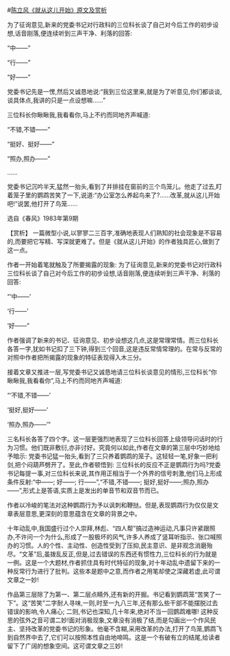 #[陈立风《就从这儿开始》原文及赏析](https://www.vrrw.net/wx/15130.html)

为了征询意见,新来的党委书记对行政科的三位科长谈了自己对今后工作的初步设想,话音刚落,便连续听到三声干净、利落的回答:

“中——”

“行——”

“好——”

党委书记先是一愣,然后又诚恳地说:“我到三位这里来,就是为了听意见,你们都谈谈,谈具体点,我讲的只是一点设想嘛……”

三位科长你瞅瞅我,我看看你,马上不约而同地齐声喊道:

“不错,不错——”

“挺好、挺好——”

“照办,照办——”

……

党委书记沉吟半天,猛然一抬头,看到了并排挂在窗前的三个鸟笼儿。他走了过去,盯着笼子里的鹦鹉苦笑了一下,说道:“办公室怎么养起鸟来了?……改革,就从这儿开始吧!”说罢,他打开了鸟笼……

选自《春风》1983年第9期



【赏析】 一篇微型小说,以寥寥二三百字,准确地表现人们熟知的社会现象是不容易的,而要把它写精、写深就更难了。但是《就从这儿开始》的作者独具匠心,做到了这一点。

作者一开始着笔就触及了所要揭露的现象: 为了征询意见,新来的党委书记对行政科三位科长谈了自己对今后工作的初步设想,话音刚落,便连续听到三声干净、利落的回答:

“‘中——’

‘行——’

‘好——”

作者强调了新来的书记、征询意见、初步设想这几点,这是常理常情。而三位科长各答一字,犹如书记扣了三下钟,得到三个回音,这是违反常情常理的。在常与反常的对照中作者把所揭露的现象的特征表现得入木三分。

接着文章又推进一层,写党委书记又诚恳地请三位科长谈意见的情形,三位科长“你瞅瞅我,我看看你”,马上不约而同地齐声喊道:

“‘不错,不错——’

‘挺好,挺好——’

‘照办,照办——’”

三名科长各答了四个字。这一层更强烈地表现了三位科长回答上级领导问话时的行为习惯。他们既非敷衍,亦非讨好。究竟何以如此,作者在文章的第三层中巧妙地给予暗示: 党委书记猛一抬头,看到了三只养着鹦鹉的笼子。这轻轻一笔,好象一把利剑,把个闷葫芦劈开了。至此,作者顿悟到: 三位科长的反应不正是鹦鹉行为吗?党委书记每提一事,对三位科长来说,其作用正相当于一个外界的信号刺激,他们马上形成条件反射:“中——; 好——; 行——”,“不错,不错——; 挺好,挺好——;照办,照办——”,形式上是答语,实质上是发出的单音节和双音节而已。

作者以冷峻的笔法对这种鹦鹉行为予以讽刺和鞭挞。但是,表现鹦鹉行为仅仅是文章表层意思,更深刻的意思蕴含在文章的背景之中。

十年动乱中,我国盛行过个人崇拜,林彪、“四人帮”搞过造神运动,凡事只许紧跟照办,不许问一个为什么,形成了一股极坏的风气,许多人养成了竖耳听指示、张口喊照办的习惯。人的个性、主动性、创造性受到了压抑,民主意识、是非观念消磨殆尽。“文革”后,虽拨乱反正,但是,过去错误的东西还有惯性力,三位科长的行为就是一例。这是一个大题材,作者抓住具有时代特征的现象,对十年动乱中遗留下来的一种反常行为进行了批判。这些本是题中之意,而作者之用笔却使之深藏若虚,此可谓文章之一妙!

作品第三层除了为第一、第二层点睛外,还有新的开掘。书记看到鹦鹉笼“苦笑了一下”。这“苦笑”二字耐人寻味,一则,时至一九八三年,还有那么些干部不能摆脱过去错误的影响,令人痛心; 二则,书记也深知,几十年来,绝对不当一回鹦鹉难哪! 这种反思的弦外之音可谓二妙!面对消极现象,文章没有消极了结,而是勾画出一个作风民主、坚持改革的党委书记的形象。他毫不含糊,采用改革的办法,打开了鸟笼,鹦鹉飞到自然界中去了,它们可以按照本性自由地啼鸣。这是一个有破有立的结尾,给读者留下了广阔的想象空间。这可谓文章之三妙!

